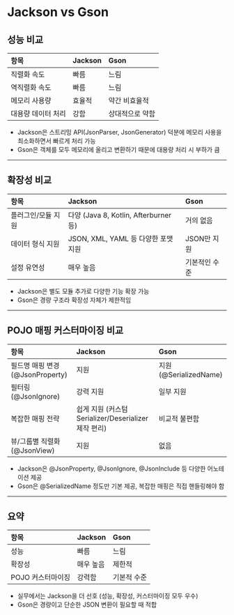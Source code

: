 
# Jackson vs Gson

## 성능 비교

| 항목 | Jackson | Gson |
|:-----|:--------|:-----|
| 직렬화 속도 | 빠름 | 느림 |
| 역직렬화 속도 | 빠름 | 느림 |
| 메모리 사용량 | 효율적 | 약간 비효율적 |
| 대용량 데이터 처리 | 강함 | 상대적으로 약함 |

- Jackson은 스트리밍 API(JsonParser, JsonGenerator) 덕분에 메모리 사용을 최소화하면서 빠르게 처리 가능
- Gson은 객체를 모두 메모리에 올리고 변환하기 때문에 대용량 처리 시 부하가 큼

---

## 확장성 비교

| 항목 | Jackson                            | Gson |
|:-----|:-----------------------------------|:-----|
| 플러그인/모듈 지원 | 다양 (Java 8, Kotlin, Afterburner 등) | 거의 없음 |
| 데이터 형식 지원 | JSON, XML, YAML 등 다양한 포맷 지원        | JSON만 지원 |
| 설정 유연성 | 매우 높음                              | 기본적인 수준 |

- Jackson은 별도 모듈 추가로 다양한 기능 확장 가능
- Gson은 경량 구조라 확장성 자체가 제한적임

---

## POJO 매핑 커스터마이징 비교

| 항목 | Jackson | Gson |
|:-----|:--------|:-----|
| 필드명 매핑 변경(@JsonProperty) | 지원 | 지원 (@SerializedName) |
| 필터링(@JsonIgnore) | 강력 지원 | 일부 지원 |
| 복잡한 매핑 전략 | 쉽게 지원 (커스텀 Serializer/Deserializer 제작 편리) | 비교적 불편함 |
| 뷰/그룹별 직렬화(@JsonView) | 지원 | 없음 |

- Jackson은 @JsonProperty, @JsonIgnore, @JsonInclude 등 다양한 어노테이션 제공
- Gson은 @SerializedName 정도만 기본 제공, 복잡한 매핑은 직접 핸들링해야 함

---

## 요약

| 항목 | Jackson | Gson |
|:-----|:--------|:-----|
| 성능 | 빠름 | 느림 |
| 확장성 | 매우 높음 | 제한적 |
| POJO 커스터마이징 | 강력함 | 기본적 수준 |

- 실무에서는 Jackson을 더 선호 (성능, 확장성, 커스터마이징 모두 우수)
- Gson은 경량이고 단순한 JSON 변환이 필요할 때 적합
